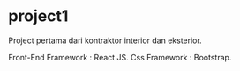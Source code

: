 # project1
Project pertama dari kontraktor interior dan eksterior.

Front-End Framework : React JS. Css Framework : Bootstrap.
